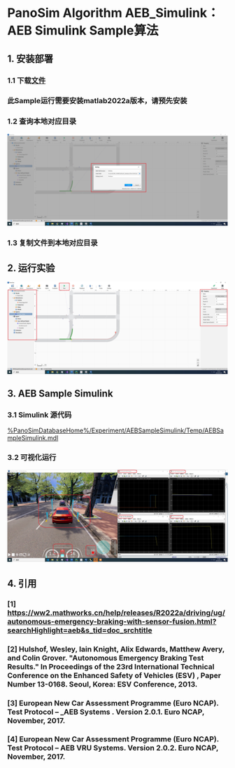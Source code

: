 # PanoSim Algorithm AEB_Simulink：AEB Simulink Sample算法

## 1. 安装部署

### 1.1 下载[文件](https://github.com/liyanlee/PanoSim_How_To/tree/main/Algorithm/AEB/AEB_Simulink/PanoSimDatabase)
### 此Sample运行需要安装matlab2022a版本，请预先安装

### 1.2 查询本地对应目录
![image](docs/images/folder.jpg)

### 1.3 复制文件到本地对应目录

## 2. 运行实验
![image](docs/images/open.jpg)


## 3. AEB Sample Simulink

### 3.1 Simulink 源代码
[%PanoSimDatabaseHome%/Experiment/AEBSampleSimulink/Temp/AEBSampleSimulink.mdl](PanoSimDatabase/Experiment/AEBSampleSimulink/Temp/AEBSampleSimulink.mdl)

### 3.2 可视化运行
![image](docs/images/visualization.jpg)

## 4. 引用
### [1] https://ww2.mathworks.cn/help/releases/R2022a/driving/ug/autonomous-emergency-braking-with-sensor-fusion.html?searchHighlight=aeb&s_tid=doc_srchtitle
### [2] Hulshof, Wesley, Iain Knight, Alix Edwards, Matthew Avery, and Colin Grover. "Autonomous Emergency Braking Test Results." In Proceedings of the 23rd International Technical Conference on the Enhanced Safety of Vehicles (ESV) , Paper Number 13-0168. Seoul, Korea: ESV Conference, 2013.
### [3] European New Car Assessment Programme (Euro NCAP). Test Protocol – _AEB Systems . Version 2.0.1. Euro NCAP, November, 2017.
### [4] European New Car Assessment Programme (Euro NCAP). Test Protocol – AEB VRU Systems. Version 2.0.2. Euro NCAP, November, 2017.
